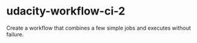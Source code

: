 # udacity-workflow-ci-2
Create a workflow that combines a few simple jobs and executes without failure.
